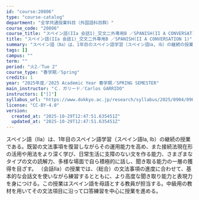 ```yaml
---
id: "course:20806"
type: "course-catalog"
department: "全学共通授業科目（外国語科目群）"
course_code: "20806"
course_title: "スペイン語(IIa 会話1)_交文二外専用B ／SPANISH(II A CONVERSATION 1)"
title: "スペイン語(IIa 会話1)_交文二外専用B ／SPANISH(II A CONVERSATION 1)"
summary: "スペイン語（Ⅱa）は、1年目のスペイン語学習（スペイン語Ⅰa, Ⅰb）の継続の授業である。既習の文法事項を復習しながらその運用能力を高め、また接続法現在形の活用や用法をより深く学び、日常生活に支障のない文を作る能力、さまざまなタイプの文の読…"
tags: []
campus: ""
term: ""
period: "火2／Tue 2"
course_type: "春学期／Spring"
credits: 1
year: "2025年度／2025 Academic Year 春学期／SPRING SEMESTER"
main_instructor: "Ｃ．ガリード／Carlos GARRIDO"
instructors: ["[]"]
syllabus_url: "https://www.dokkyo.ac.jp/research/syllabus/2025/0904/0904_20806_ja_JP.html"
license: "CC-BY-4.0"
version:
  created_at: "2025-10-29T12:47:51.635451Z"
  updated_at: "2025-10-29T12:47:51.635451Z"
---
```

スペイン語（Ⅱa）は、1年目のスペイン語学習（スペイン語Ⅰa, Ⅰb）の継続の授業である。既習の文法事項を復習しながらその運用能力を高め、また接続法現在形の活用や用法をより深く学び、日常生活に支障のない文を作る能力、さまざまなタイプの文の読解力、多様な場面で自ら積極的に話し、聞き取る能力の一層の獲得を目ざす。 （会話Ⅱa）の授業では、（総合）の文法事項の進度に合わせて、基本的な会話文を使いながら練習するとともに、より高度な聞き取り能力と表現力を身につける。この授業はスペイン語を母語とする教員が担当する。中級用の教材を用いてその文法項目に沿って口答練習を中心に授業を進める。
